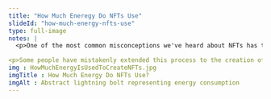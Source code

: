 ```yaml
--- 
title: "How Much Eneregy Do NFTs Use"
slideId: "how-much-energy-nfts-use"
type: full-image
notes: |
  <p>One of the most common misconceptions we've heard about NFTs has to do with how much energy is used in order to mint, or create each token. When most people hear the term Bitcoin mining, they rightly associate it with large energy consumption. This is part of the consensus process known as Proof of Work. Users agree on the transactions being processed because the miner has proven they are providing computational effort to help secure the network.</p> 

<p>Some people have mistakenly extended this process to the creation of NFTs. Since NFTs do not require a separate consensus process to be minted, PoW is not needed. Instead of the massive amount of energy expended to create a bitcoin, NFT creation takes the energy equivalent of deploying a small smart contract. Ethereum is set to transition to a separate consensus process designed to avoid massive energy consumption, but still uses Proof of Work to process the launch of a smart contract designed to mint NFTs.</p>
img : HowMuchEnergyIsUsedToCreateNFTs.jpg
imgTitle : How Much Energy Do NFTs Use?
imgAlt : Abstract lightning bolt representing energy consumption
---
```

